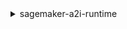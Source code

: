 <details>

<summary>
sagemaker-a2i-runtime
</summary>

- <details><summary>delete-human-loop</summary>

  * --human-loop-name
  * --cli-input-json
  * --cli-input-yaml
  * --generate-cli-skeleton


- <details><summary>describe-human-loop</summary>

  * --human-loop-name
  * --cli-input-json
  * --cli-input-yaml
  * --generate-cli-skeleton


- <details><summary>help</summary>

  * 


- <details><summary>list-human-loops</summary>

  * --creation-time-after
  * --creation-time-before
  * --flow-definition-arn
  * --sort-order
  * --cli-input-json
  * --cli-input-yaml
  * --starting-token
  * --page-size
  * --max-items
  * --generate-cli-skeleton


- <details><summary>start-human-loop</summary>

  * --human-loop-name
  * --flow-definition-arn
  * --human-loop-input
  * --data-attributes
  * --cli-input-json
  * --cli-input-yaml
  * --generate-cli-skeleton


- <details><summary>stop-human-loop</summary>

  * --human-loop-name
  * --cli-input-json
  * --cli-input-yaml
  * --generate-cli-skeleton


</details>

